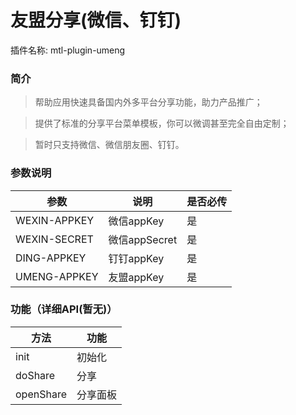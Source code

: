 
# 友盟分享(微信、钉钉)
插件名称: mtl-plugin-umeng
### 简介
> 帮助应用快速具备国内外多平台分享功能，助力产品推广；

> 提供了标准的分享平台菜单模板，你可以微调甚至完全自由定制；

> 暂时只支持微信、微信朋友圈、钉钉。

### 参数说明
参数 | 说明 | 是否必传
---|---|---
WEXIN-APPKEY | 微信appKey | 是
WEXIN-SECRET | 微信appSecret | 是
DING-APPKEY | 钉钉appKey | 是
UMENG-APPKEY | 友盟appKey | 是

### 功能（详细API(暂无)）
方法 | 功能
---|---
init | 初始化
doShare | 分享
openShare | 分享面板
